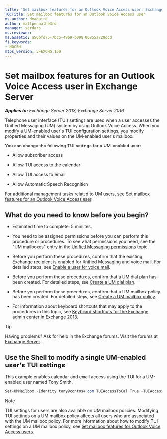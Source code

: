 ```yaml
---
title: 'Set mailbox features for an Outlook Voice Access user: Exchange 2013 Help'
TOCTitle: Set mailbox features for an Outlook Voice Access user
ms.author: dmaguire
author: mattpennathe3rd
manager: serdars
ms.reviewer:
ms.assetid: a56bfd75-7bc5-49b9-b098-06855a720dcd
f1.keywords:
- NOCSH
mtps_version: v=EXCHG.150
---
```


# Set mailbox features for an Outlook Voice Access user in Exchange Server

_**Applies to:** Exchange Server 2013, Exchange Server 2016_

Telephone user interface (TUI) settings are used when a user accesses the Unified Messaging (UM) system by using Outlook Voice Access. When you modify a UM-enabled user's TUI configuration settings, you modify properties and their values on the UM-enabled user's mailbox.

You can change the following TUI settings for a UM-enabled user:

- Allow subscriber access

- Allow TUI access to the calendar

- Allow TUI access to email

- Allow Automatic Speech Recognition

For additional management tasks related to UM users, see [Set mailbox features for an Outlook Voice Access user](set-mailbox-features-for-a-user-exchange-2013-help.md).

## What do you need to know before you begin?

- Estimated time to complete: 5 minutes.

- You need to be assigned permissions before you can perform this procedure or procedures. To see what permissions you need, see the "UM mailboxes" entry in the [Unified Messaging permissions](unified-messaging-permissions-exchange-2013-help.md) topic.

- Before you perform these procedures, confirm that the existing Exchange recipient is enabled for Unified Messaging and voice mail. For detailed steps, see [Enable a user for voice mail](enable-a-user-for-voice-mail-exchange-2013-help.md).

- Before you perform these procedures, confirm that a UM dial plan has been created. For detailed steps, see [Create a UM dial plan](create-um-dial-plan-exchange-2013-help.md).

- Before you perform these procedures, confirm that a UM mailbox policy has been created. For detailed steps, see [Create a UM mailbox policy](create-um-mailbox-policy-exchange-2013-help.md).

- For information about keyboard shortcuts that may apply to the procedures in this topic, see [Keyboard shortcuts for the Exchange admin center in Exchange 2013](keyboard-shortcuts-in-the-exchange-admin-center-2013-help.md).

> [!TIP]
> Having problems? Ask for help in the Exchange forums. Visit the forums at [Exchange Server](https://go.microsoft.com/fwlink/p/?linkId=60612).

## Use the Shell to modify a single UM-enabled user's TUI settings

This example enables calendar and email access using the TUI for a UM-enabled user named Tony Smith.

```powershell
Set-UMMailbox -Identity tony@contoso.com TUIAccessToCal True -TUIAccessToEmail True -OperatorNumber 111111 -DisableMissedCallNotification False -AnonCallBlock True
```

> [!NOTE]
> TUI settings for users are also available on UM mailbox policies. Modifying TUI settings on a UM mailbox policy affects all users who are associated with the UM mailbox policy. For more information about how to modify TUI settings on a UM mailbox policy, see [Set mailbox features for Outlook Voice Access users](set-mailbox-features-for-users-exchange-2013-help.md).
